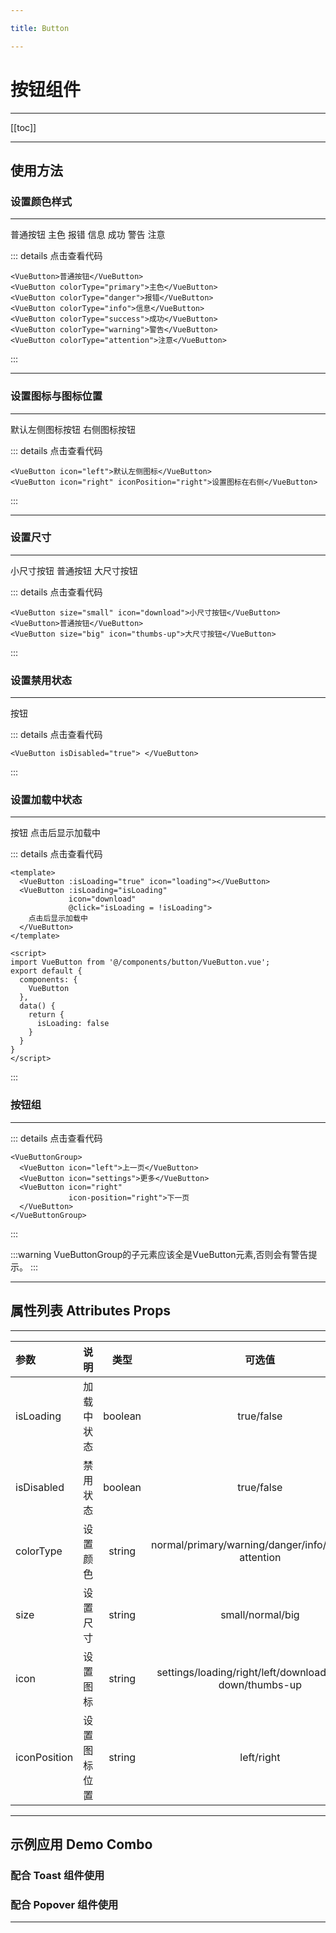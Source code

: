 ```yaml
---

title: Button

---
```


# 按钮组件

---

[[toc]]

---

## 使用方法

### 设置颜色样式

---

<ClientOnly>

<button-normal>普通按钮</button-normal>
<button-primary>主色</button-primary>
<button-danger>报错</button-danger>
<button-info>信息</button-info>
<button-success>成功</button-success>
<button-warning>警告</button-warning>
<button-attention>注意</button-attention>

</ClientOnly>

::: details 点击查看代码
```vue
<VueButton>普通按钮</VueButton>
<VueButton colorType="primary">主色</VueButton>
<VueButton colorType="danger">报错</VueButton>
<VueButton colorType="info">信息</VueButton>
<VueButton colorType="success">成功</VueButton>
<VueButton colorType="warning">警告</VueButton>
<VueButton colorType="attention">注意</VueButton>
```
:::

---

### 设置图标与图标位置

---

<ClientOnly>

<button-normal-icon>默认左侧图标按钮</button-normal-icon>
<button-normal-icon-right>右侧图标按钮</button-normal-icon-right>

</ClientOnly>

::: details 点击查看代码
```vue
<VueButton icon="left">默认左侧图标</VueButton>
<VueButton icon="right" iconPosition="right">设置图标在右侧</VueButton>
```
:::

---

### 设置尺寸

---

<ClientOnly>

<button-small-icon>小尺寸按钮</button-small-icon>
<button-normal-icon>普通按钮</button-normal-icon>
<button-big-icon>大尺寸按钮</button-big-icon>

</ClientOnly>

::: details 点击查看代码
```vue
<VueButton size="small" icon="download">小尺寸按钮</VueButton>
<VueButton>普通按钮</VueButton>
<VueButton size="big" icon="thumbs-up">大尺寸按钮</VueButton>
```
:::

### 设置禁用状态

---

<ClientOnly>

<button-disabled>按钮</button-disabled>

</ClientOnly>

::: details 点击查看代码
```vue
<VueButton isDisabled="true"> </VueButton>
```
:::

### 设置加载中状态

---

<ClientOnly>

<button-loading>按钮</button-loading>
<button-loading-click>点击后显示加载中</button-loading-click>

</ClientOnly>

::: details 点击查看代码
```vue
<template>
  <VueButton :isLoading="true" icon="loading"></VueButton>
  <VueButton :isLoading="isLoading"
             icon="download"
             @click="isLoading = !isLoading">
    点击后显示加载中
  </VueButton>
</template>

<script>
import VueButton from '@/components/button/VueButton.vue';
export default {
  components: {
    VueButton
  },
  data() {
    return {
      isLoading: false
    }
  }
}
</script>

```
:::

### 按钮组

---

<ClientOnly>

<button-group></button-group>

</ClientOnly>

::: details 点击查看代码
```vue
<VueButtonGroup>
  <VueButton icon="left">上一页</VueButton>
  <VueButton icon="settings">更多</VueButton>
  <VueButton icon="right"
             icon-position="right">下一页
  </VueButton>
</VueButtonGroup>
```
:::

:::warning
VueButtonGroup的子元素应该全是VueButton元素,否则会有警告提示。
:::

---

## 属性列表 Attributes Props

---

| 参数       |  说明   | 类型 | 可选值 | 默认值 |
| :-------- |:----------:|:------:|:-----:|:-----|
| isLoading      |  加载中状态 | boolean  |  true/false | false |
| isDisabled     |  禁用状态   | boolean  |  true/false | false  |
| colorType      |  设置颜色 | string   |normal/primary/warning/danger/info/success/ attention|normal|
| size           |  设置尺寸    | string   |  small/normal/big |  normal |
| icon           |  设置图标 | string   | settings/loading/right/left/download/arrow-down/thumbs-up |  ""  |
| iconPosition   |  设置图标位置 | string   |  left/right |  left |

---

## 示例应用 Demo Combo

### 配合 Toast 组件使用

### 配合 Popover 组件使用

---

